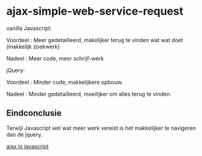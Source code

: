 # ajax-simple-web-service-request

vanilla Javascript:

Voordeel : Meer gedetailleerd, makelijker terug te vinden wat wat doet (makkelijk zoekwerk)

Nadeel : Meer code, meer schrijf-werk



jQuery:

Voordeel : Minder code, makkelijkere opbouw.

Nadeel : Minder gedetailleerd, moeilijker om alles terug te vinden.

## Eindconclusie

Terwijl Javascript wel wat meer werk vereist is het makkelijker te navigeren dan de jquery.

[ajax in javascript]( https://samcorstjens.github.io/ajax-simple-web-service-request/)
